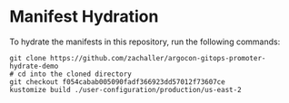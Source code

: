 # Manifest Hydration

To hydrate the manifests in this repository, run the following commands:

```shell
git clone https://github.com/zachaller/argocon-gitops-promoter-hydrate-demo
# cd into the cloned directory
git checkout f054cabab005090fadf366923dd57012f73607ce
kustomize build ./user-configuration/production/us-east-2
```
